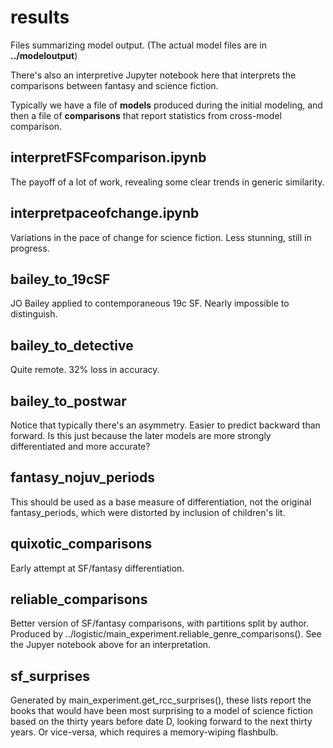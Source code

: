 results
=======

Files summarizing model output. (The actual model files are in **../modeloutput**)

There's also an interpretive Jupyter notebook here that interprets the comparisons between fantasy and science fiction.

Typically we have a file of **models** produced during the initial modeling, and then a file of **comparisons** that report statistics from cross-model comparison.

interpretFSFcomparison.ipynb
----------------------------
The payoff of a lot of work, revealing some clear trends in generic similarity.

interpretpaceofchange.ipynb
---------------------------
Variations in the pace of change for science fiction. Less stunning, still in progress.

bailey_to_19cSF
---------------
JO Bailey applied to contemporaneous 19c SF. Nearly impossible to distinguish.

bailey_to_detective
-------------------
Quite remote. 32% loss in accuracy.

bailey_to_postwar
-----------------
Notice that typically there's an asymmetry. Easier to predict backward than forward. Is this just because the later models are more strongly differentiated and more accurate?

fantasy_nojuv_periods
---------------------
This should be used as a base measure of differentiation, not the original fantasy_periods, which were distorted by inclusion of children's lit.

quixotic_comparisons
--------------------
Early attempt at SF/fantasy differentiation.

reliable_comparisons
--------------------
Better version of SF/fantasy comparisons, with partitions split by author. Produced by ../logistic/main_experiment.reliable_genre_comparisons(). See the Jupyer notebook above for an interpretation.

sf_surprises
------------
Generated by main_experiment.get_rcc_surprises(), these lists report the books that would have been most surprising to a model of science fiction based on the thirty years before date D, looking forward to the next thirty years. Or vice-versa, which requires a memory-wiping flashbulb.